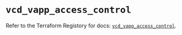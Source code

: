 # `vcd_vapp_access_control`

Refer to the Terraform Registory for docs: [`vcd_vapp_access_control`](https://registry.terraform.io/providers/vmware/vcd/3.10.0/docs/resources/vapp_access_control).
